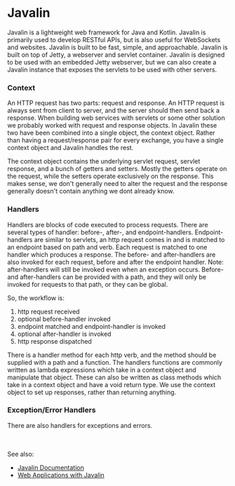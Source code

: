 # Javalin
Javalin is a lightweight web framework for Java and Kotlin. Javalin is primarily used to develop RESTful APIs, but is also useful for WebSockets and websites. Javalin is built to be fast, simple, and approachable. Javalin is built on top of Jetty, a webserver and servlet container. Javalin is designed to be used with an embedded Jetty webserver, but we can also create a Javalin instance that exposes the servlets to be used with other servers.


### Context
An HTTP request has two parts: request and response. An HTTP request is always sent from client to server, and the server should then send back a response. When building web services with servlets or some other solution we probably worked with request and response objects. In Javalin these two have been combined into a single object, the context object. Rather than having a request/response pair for every exchange, you have a single context object and Javalin handles the rest. 

The context object contains the underlying servlet request, servlet response, and a bunch of getters and setters. Mostly the getters operate on the request, while the setters operate exclusively on the response. This makes sense, we don't generally need to alter the request and the response generally doesn't contain anything we dont already know.


### Handlers
Handlers are blocks of code executed to process requests. There are several types of handler: before-, after-, and endpoint-handlers. Endpoint-handlers are similar to servlets, an http request comes in and is matched to an endpoint based on path and verb. Each request is matched to one handler which produces a response. The before- and after-handlers are also invoked for each request, before and after the endpoint handler. Note: after-handlers will still be invoked even when an exception occurs. Before- and after-handlers can be provided with a path, and they will only be invoked for requests to that path, or they can be global.
  
So, the workflow is: 
1. http request received
2. optional before-handler invoked
3. endpoint matched and endpoint-handler is invoked
4. optional after-handler is invoked
5. http response dispatched
  
  
There is a handler method for each http verb, and the method should be supplied with a path and a function. The handlers functions are commonly written as lambda expressions which take in a context object and manipulate that object. These can also be written as class methods which take in a context object and have a void return type. We use the context object to set up responses, rather than returning anything.  
  
### Exception/Error Handlers
There are also handlers for exceptions and errors. 


<BR><BR>See also:
 - [Javalin Documentation](https://javalin.io/documentation#getting-started)
 - [Web Applications with Javalin](https://leanpub.com/javalin/read)

